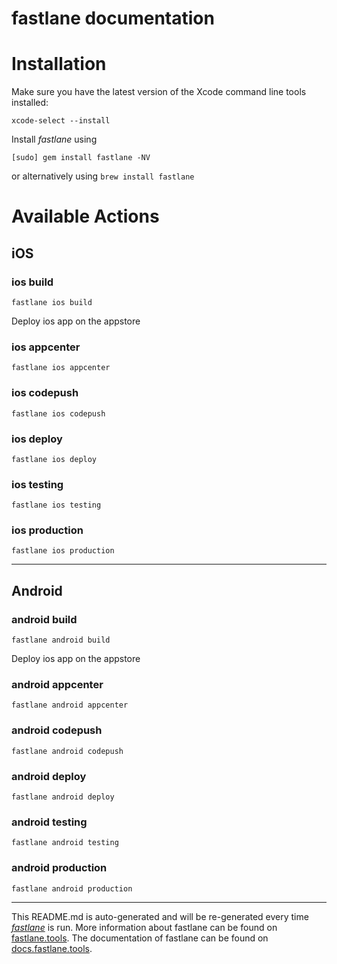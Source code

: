fastlane documentation
================
# Installation

Make sure you have the latest version of the Xcode command line tools installed:

```
xcode-select --install
```

Install _fastlane_ using
```
[sudo] gem install fastlane -NV
```
or alternatively using `brew install fastlane`

# Available Actions
## iOS
### ios build
```
fastlane ios build
```
Deploy ios app on the appstore
### ios appcenter
```
fastlane ios appcenter
```

### ios codepush
```
fastlane ios codepush
```

### ios deploy
```
fastlane ios deploy
```

### ios testing
```
fastlane ios testing
```

### ios production
```
fastlane ios production
```


----

## Android
### android build
```
fastlane android build
```
Deploy ios app on the appstore
### android appcenter
```
fastlane android appcenter
```

### android codepush
```
fastlane android codepush
```

### android deploy
```
fastlane android deploy
```

### android testing
```
fastlane android testing
```

### android production
```
fastlane android production
```


----

This README.md is auto-generated and will be re-generated every time [_fastlane_](https://fastlane.tools) is run.
More information about fastlane can be found on [fastlane.tools](https://fastlane.tools).
The documentation of fastlane can be found on [docs.fastlane.tools](https://docs.fastlane.tools).
